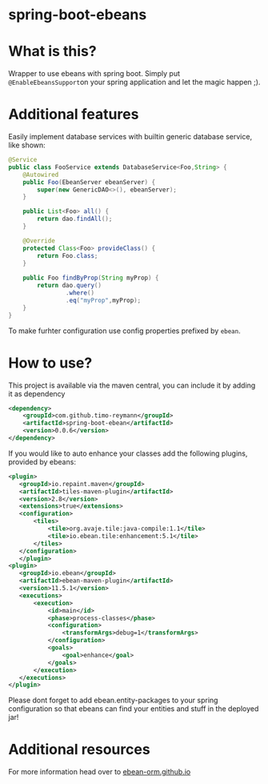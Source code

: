 spring-boot-ebeans
===
# What is this?
Wrapper to use ebeans with spring boot. Simply put ``@EnableEbeansSupport``on your spring application and let the magic happen ;).

# Additional features
Easily implement database services with builtin generic database service, like shown:

````java
@Service
public class FooService extends DatabaseService<Foo,String> {
    @Autowired
    public Foo(EbeanServer ebeanServer) {
        super(new GenericDAO<>(), ebeanServer);
    }

    public List<Foo> all() {
        return dao.findAll();
    }

    @Override
    protected Class<Foo> provideClass() {
        return Foo.class;
    }
    
    public Foo findByProp(String myProp) {
        return dao.query()
                .where()
                .eq("myProp",myProp);
    }
}
````

To make furhter configuration use config properties prefixed by ``ebean``.

# How to use?
This project is available via the maven central,  you can include it by adding it as dependency

```xml
<dependency>
    <groupId>com.github.timo-reymann</groupId>
    <artifactId>spring-boot-ebean</artifactId>
    <version>0.0.6</version>
</dependency>
 ```
 
 If you would like to auto enhance your classes add the following plugins, provided by ebeans:
 
 ```xml
<plugin>
    <groupId>io.repaint.maven</groupId>
    <artifactId>tiles-maven-plugin</artifactId>
    <version>2.8</version>
    <extensions>true</extensions>
    <configuration>
        <tiles>
            <tile>org.avaje.tile:java-compile:1.1</tile>
            <tile>io.ebean.tile:enhancement:5.1</tile>
        </tiles>
    </configuration>
    </plugin>
<plugin>
    <groupId>io.ebean</groupId>
    <artifactId>ebean-maven-plugin</artifactId>
    <version>11.5.1</version>
    <executions>
        <execution>
            <id>main</id>
            <phase>process-classes</phase>
            <configuration>
                <transformArgs>debug=1</transformArgs>
            </configuration>
            <goals>
                <goal>enhance</goal>
            </goals>
        </execution>
    </executions>
</plugin>
```

Please dont forget to add ebean.entity-packages to your spring configuration so that ebeans can find your entities and stuff in the deployed jar!


# Additional resources
For more information head over to [ebean-orm.github.io](http://ebean-orm.github.io/)
